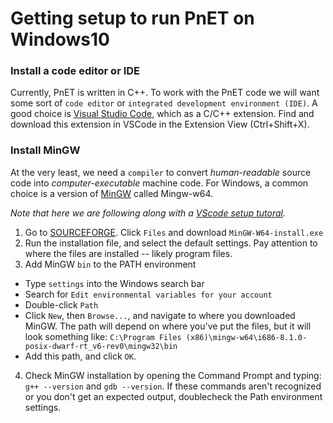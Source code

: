 # Getting setup to run PnET on Windows10

### Install a code editor or IDE
Currently, PnET is written in C++. To work with the PnET code we will want some sort of `code editor` or `integrated development environment (IDE)`. A good choice is [Visual Studio Code](https://code.visualstudio.com/download), which as a C/C++ extension. Find and download this extension in VSCode in the Extension View (Ctrl+Shift+X).

### Install MinGW
At the very least, we need a `compiler` to convert *human-readable* source code into *computer-executable* machine code. For Windows, a common choice is a version of [MinGW](https://en.wikipedia.org/wiki/MinGW) called Mingw-w64. 

*Note that here we are following along with a [VScode setup tutoral](https://code.visualstudio.com/docs/cpp/config-mingw).*
1. Go to [SOURCEFORGE](https://sourceforge.net/projects/mingw-w64/). Click `Files` and download `MinGW-W64-install.exe`
2. Run the installation file, and select the default settings. Pay attention to where the files are installed -- likely program files.
3. Add MinGW `bin` to the PATH environment
+ Type `settings` into the Windows search bar
+ Search for `Edit environmental variables for your account`
+ Double-click `Path`
+ Click `New`, then `Browse...`, and navigate to where you downloaded MinGW. The path will depend on where you've put the files, but it will look something like: `C:\Program Files (x86)\mingw-w64\i686-8.1.0-posix-dwarf-rt_v6-rev0\mingw32\bin`
+ Add this path, and click `OK`. 
4. Check MinGW installation by opening the Command Prompt and typing:
    `g++ --version`
     and
    `gdb --version`.
    If these commands aren't recognized or you don't get an expected output, doublecheck the Path environment settings.
